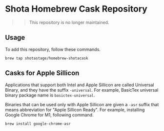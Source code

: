 # Shota Homebrew Cask Repository

>> This repository is no longer maintained.

## Usage

To add this repository, follow these commands.
```
brew tap shotastage/homebrew-shotacask
```


## Casks for Apple Sillicon

Applications that support both Intel and Apple Sillicon are called Universal Binary, and they have the suffix `-universal`.
For example, BasicTex universal binary package name is `basictex-universal`.

Binaries that can be used only with Apple Sillicon are given a `-asr` suffix that means abbreviation for "Apple Sillicon Ready".
For example, installing Google Chrome for M1, following command. 

```
brew install google-chrome-asr
```
